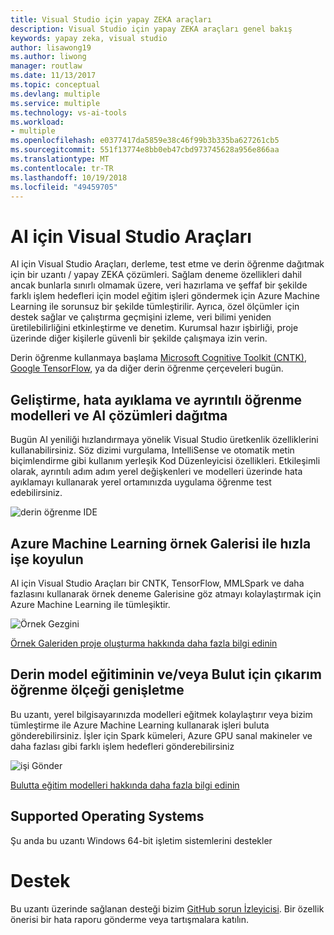 ```yaml
---
title: Visual Studio için yapay ZEKA araçları
description: Visual Studio için yapay ZEKA araçları genel bakış
keywords: yapay zeka, visual studio
author: lisawong19
ms.author: liwong
manager: routlaw
ms.date: 11/13/2017
ms.topic: conceptual
ms.devlang: multiple
ms.service: multiple
ms.technology: vs-ai-tools
ms.workload:
- multiple
ms.openlocfilehash: e0377417da5859e38c46f99b3b335ba627261cb5
ms.sourcegitcommit: 551f13774e8bb0eb47cbd973745628a956e866aa
ms.translationtype: MT
ms.contentlocale: tr-TR
ms.lasthandoff: 10/19/2018
ms.locfileid: "49459705"
---
```

# <a name="visual-studio-tools-for-ai"></a>AI için Visual Studio Araçları

AI için Visual Studio Araçları, derleme, test etme ve derin öğrenme dağıtmak için bir uzantı / yapay ZEKA çözümleri. Sağlam deneme özellikleri dahil ancak bunlarla sınırlı olmamak üzere, veri hazırlama ve şeffaf bir şekilde farklı işlem hedefleri için model eğitim işleri göndermek için Azure Machine Learning ile sorunsuz bir şekilde tümleştirilir. Ayrıca, özel ölçümler için destek sağlar ve çalıştırma geçmişini izleme, veri bilimi yeniden üretilebilirliğini etkinleştirme ve denetim. Kurumsal hazır işbirliği, proje üzerinde diğer kişilerle güvenli bir şekilde çalışmaya izin verin.

Derin öğrenme kullanmaya başlama [Microsoft Cognitive Toolkit (CNTK)](http://www.microsoft.com/en-us/cognitive-toolkit), [Google TensorFlow](https://www.tensorflow.org), ya da diğer derin öğrenme çerçeveleri bugün.

## <a name="develop-debug-and-deploy-deep-learning-models-and-ai-solutions"></a>Geliştirme, hata ayıklama ve ayrıntılı öğrenme modelleri ve AI çözümleri dağıtma
Bugün AI yeniliği hızlandırmaya yönelik Visual Studio üretkenlik özelliklerini kullanabilirsiniz. Söz dizimi vurgulama, IntelliSense ve otomatik metin biçimlendirme gibi kullanım yerleşik Kod Düzenleyicisi özellikleri. Etkileşimli olarak, ayrıntılı adım adım yerel değişkenleri ve modelleri üzerinde hata ayıklamayı kullanarak yerel ortamınızda uygulama öğrenme test edebilirsiniz.

![derin öğrenme IDE](media/about/ide.png)

## <a name="get-started-quickly-with-the-azure-machine-learning-sample-gallery"></a>Azure Machine Learning örnek Galerisi ile hızla işe koyulun
AI için Visual Studio Araçları bir CNTK, TensorFlow, MMLSpark ve daha fazlasını kullanarak örnek deneme Galerisine göz atmayı kolaylaştırmak için Azure Machine Learning ile tümleşiktir.

![Örnek Gezgini](media/about/gallery.png)

[Örnek Galeriden proje oluşturma hakkında daha fazla bilgi edinin](create-project-gallery.md)

## <a name="scale-out-deep-learning-model-training-andor-inferencing-to-the-cloud"></a>Derin model eğitiminin ve/veya Bulut için çıkarım öğrenme ölçeği genişletme
Bu uzantı, yerel bilgisayarınızda modelleri eğitmek kolaylaştırır veya bizim tümleştirme ile Azure Machine Learning kullanarak işleri buluta gönderebilirsiniz. İşler için Spark kümeleri, Azure GPU sanal makineler ve daha fazlası gibi farklı işlem hedefleri gönderebilirsiniz

![işi Gönder](media/about/submitjobs.png)

[Bulutta eğitim modelleri hakkında daha fazla bilgi edinin](tensorflow-vm.md)

## <a name="supported-operating-systems"></a>Supported Operating Systems
Şu anda bu uzantı Windows 64-bit işletim sistemlerini destekler

# <a name="support"></a>Destek
Bu uzantı üzerinde sağlanan desteği bizim [GitHub sorun İzleyicisi](http://github.com/Microsoft/vs-tools-for-ai/issues). Bir özellik önerisi bir hata raporu gönderme veya tartışmalara katılın.

